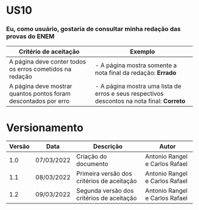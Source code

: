 # US10

### Eu, como usuário, gostaria de consultar minha redação das provas do ENEM

| Critério de aceitação                                           | Exemplo                                                                                      |
| --------------------------------------------------------------- | -------------------------------------------------------------------------------------------- |
| A página deve conter todos os erros cometidos na redação        | - A página mostra somente a nota final da redação: **Errado**                                |
| A página deve mostrar quantos pontos foram descontados por erro | - A página mostra uma lista de erros e seus respectivos descontos na nota final: **Correto** |

# Versionamento

| Versão | Data       | Descrição                                  | Autor                          |
| ------ | ---------- | ------------------------------------------ | ------------------------------ |
| 1.0    | 07/03/2022 | Criação do documento                       | Antonio Rangel e Carlos Rafael |
| 1.1    | 08/03/2022 | Primeira versão dos critérios de aceitação | Antonio Rangel e Carlos Rafael |
| 1.2    | 09/03/2022 | Segunda versão dos critérios de aceitação  | Antonio Rangel e Carlos Rafael |
